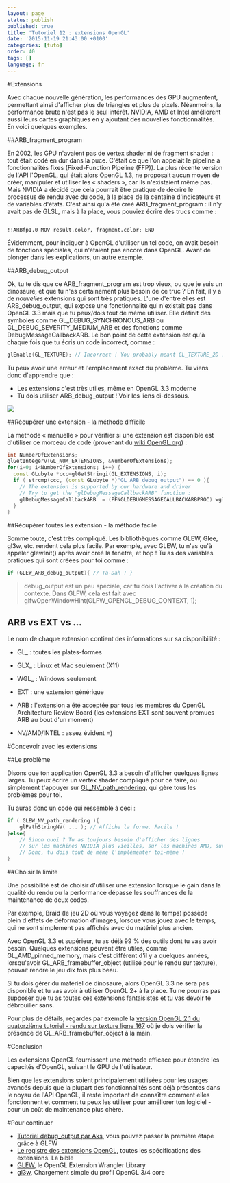 ```yaml
---
layout: page
status: publish
published: true
title: 'Tutoriel 12 : extensions OpenGL'
date: '2015-11-19 21:43:00 +0100'
categories: [tuto]
order: 40
tags: []
language: fr
---
```


#Extensions

Avec chaque nouvelle génération, les performances des GPU augmentent, permettant ainsi d'afficher plus de triangles et plus de pixels. Néanmoins, la performance brute n'est pas le seul intérêt. NVIDIA, AMD et Intel améliorent aussi leurs cartes graphiques en y ajoutant des nouvelles fonctionnalités. En voici quelques exemples.

##ARB_fragment_program

En 2002, les GPU n'avaient pas de vertex shader ni de fragment shader : tout était codé en dur dans la puce. C'était ce que l'on appelait le pipeline à fonctionnalités fixes (Fixed-Function Pipeline (FFP)). La plus récente version de l'API l'OpenGL, qui était alors OpenGL 1.3, ne proposait aucun moyen de créer, manipuler et utiliser les « shaders », car ils n'existaient même pas. Mais NVIDIA a décidé que cela pourrait être pratique de décrire le processus de rendu avec du code, à la place de la centaine d'indicateurs et de variables d'états. C'est ainsi qu'a été créé ARB_fragment_program : il n'y avait pas de GLSL, mais à la place, vous pouviez écrire des trucs comme :

```

!!ARBfp1.0 MOV result.color, fragment.color; END
```

Évidemment, pour indiquer à OpenGL d'utiliser un tel code, on avait besoin de fonctions spéciales, qui n'étaient pas encore dans OpenGL. Avant de plonger dans les explications, un autre exemple.

##ARB_debug_output

Ok, tu te dis que ce ARB_fragment_program est trop vieux, ou que je suis un dinosaure, et que tu n'as certainement plus besoin de ce truc ? En fait, il y a de *nouvelles* extensions qui sont très pratiques. L'une d'entre elles est ARB_debug_output, qui expose une fonctionnalité qui n'existait pas dans OpenGL 3.3 mais que tu peux/dois tout de même utiliser. Elle définit des symboles comme GL_DEBUG_SYNCHRONOUS_ARB ou GL_DEBUG_SEVERITY_MEDIUM_ARB et des fonctions comme DebugMessageCallbackARB. Le bon point de cette extension est qu'à chaque fois que tu écris un code incorrect, comme :

``` cpp
glEnable(GL_TEXTURE); // Incorrect ! You probably meant GL_TEXTURE_2D !
```

Tu peux avoir une erreur et l'emplacement exact du problème.
Tu viens donc d'apprendre que :

* Les extensions c'est très utiles, même en OpenGL 3.3 moderne
* Tu dois utiliser ARB_debug_output ! Voir les liens ci-dessous.

![]({{site.baseurl}}/assets/images/tuto-12-ogl-ext/breakpoint.png)

##Récupérer une extension - la méthode difficile

La méthode « manuelle » pour vérifier si une extension est disponible est d'utiliser ce morceau de code (provenant du [wiki OpenGL.org](http://www.opengl.org/wiki/GlGetString)) :

``` cpp
int NumberOfExtensions;
glGetIntegerv(GL_NUM_EXTENSIONS, &NumberOfExtensions);
for(i=0; i<NumberOfExtensions; i++) {
  const GLubyte *ccc=glGetStringi(GL_EXTENSIONS, i);
  if ( strcmp(ccc, (const GLubyte *)"GL_ARB_debug_output") == 0 ){
    // The extension is supported by our hardware and driver
    // Try to get the "glDebugMessageCallbackARB" function :
    glDebugMessageCallbackARB  = (PFNGLDEBUGMESSAGECALLBACKARBPROC) wglGetProcAddress("glDebugMessageCallbackARB");
  }
}
```

##Récupérer toutes les extension - la méthode facile

Somme toute, c'est très compliqué. Les bibliothèques comme GLEW, Glee, gl3w, etc. rendent cela plus facile. Par exemple, avec GLEW, tu n'as qu'à appeler glewInit() après avoir créé la fenêtre, et hop ! Tu as des variables pratiques qui sont créées pour toi comme :

``` cpp
if (GLEW_ARB_debug_output){ // Ta-Dah ! }
```

> debug_output est un peu spéciale, car tu dois l'activer à la création du contexte. Dans GLFW, cela est fait avec glfwOpenWindowHint(GLFW_OPENGL_DEBUG_CONTEXT, 1);

## ARB vs EXT vs ...

Le nom de chaque extension contient des informations sur sa disponibilité :

* GL_ : toutes les plates-formes
* GLX_ : Linux et Mac seulement (X11)
* WGL_ : Windows seulement

* EXT : une extension générique

* ARB : l'extension a été acceptée par tous les membres du OpenGL Architecture Review Board (les extensions EXT sont souvent promues ARB au bout d'un moment)

* NV/AMD/INTEL : assez évident =)

#Concevoir avec les extensions

##Le problème

Disons que ton application OpenGL 3.3 a besoin d'afficher quelques lignes larges. Tu peux écrire un vertex shader compliqué pour ce faire, ou simplement t'appuyer sur [GL_NV_path_rendering](http://www.opengl.org/registry/specs/NV/path_rendering.txt), qui gère tous les problèmes pour toi.

Tu auras donc un code qui ressemble à ceci :

``` cpp
if ( GLEW_NV_path_rendering ){ 
    glPathStringNV( ... ); // Affiche la forme. Facile !
}else{ 
    // Sinon quoi ? Tu as toujours besoin d'afficher des lignes
    // sur les machines NVIDIA plus vieilles, sur les machines AMD, sur les machines INTEL !
    // Donc, tu dois tout de même l'implémenter toi-même ! 
}
```

##Choisir la limite

Une possibilité est de choisir d'utiliser une extension lorsque le gain dans la qualité du rendu ou la performance dépasse les souffrances de la maintenance de deux codes.

Par exemple, Braid (le jeu 2D où vous voyagez dans le temps) possède plein d'effets de déformation d'images, lorsque vous jouez avec le temps, qui ne sont simplement pas affichés avec du matériel plus ancien.

Avec OpenGL 3.3 et supérieur, tu as déjà 99 % des outils dont tu vas avoir besoin. Quelques extensions peuvent être utiles, comme GL_AMD_pinned_memory, mais c'est différent d'il y a quelques années, lorsqu'avoir GL_ARB_framebuffer_object (utilisé pour le rendu sur texture), pouvait rendre le jeu dix fois plus beau.

Si tu dois gérer du matériel de dinosaure, alors OpenGL 3.3 ne sera pas disponible et tu vas avoir à utiliser OpenGL 2+ à la place. Tu ne pourras pas supposer que tu as toutes ces extensions fantaisistes et tu vas devoir te débrouiller sans.

Pour plus de détails, regardes par exemple la [version OpenGL 2.1 du quatorzième tutoriel - rendu sur texture ligne 167](https://github.com/opengl-tutorials/ogl/blob/2.1_branch/tutorial14_render_to_texture/tutorial14.cpp#L167) où je dois vérifier la présence de GL_ARB_framebuffer_object à la main.

#Conclusion

Les extensions OpenGL fournissent une méthode efficace pour étendre les capacités d'OpenGL, suivant le GPU de l'utilisateur.

Bien que les extensions soient principalement utilisées pour les usages avancés depuis que la plupart des fonctionnalités sont déjà présentes dans le noyau de l'API OpenGL, il reste important de connaître comment elles fonctionnent et comment tu peux les utiliser pour améliorer ton logiciel - pour un coût de maintenance plus chère.

#Pour continuer

* [Tutoriel debug_output par Aks](http://sites.google.com/site/opengltutorialsbyaks/introduction-to-opengl-4-1---tutorial-05), vous pouvez passer la première étape grâce à GLFW
* [Le registre des extensions OpenGL](http://www.opengl.org/registry/), toutes les spécifications des extensions. La bible
* [GLEW](http://glew.sourceforge.net/), le OpenGL Extension Wrangler Library
* [gl3w](https://github.com/skaslev/gl3w), Chargement simple du profil OpenGL 3/4 core
